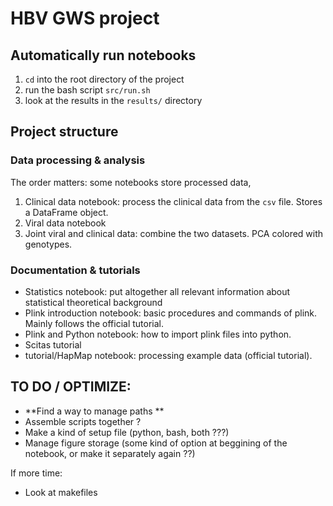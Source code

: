 # HBV GWS project

## Automatically run notebooks

1. `cd` into the root directory of the project
1. run the bash script `src/run.sh`
1. look at the results in the `results/` directory

## Project structure

### Data processing & analysis

The order matters: some notebooks store processed data, 

1. Clinical data notebook: process the clinical data from the `csv` file. Stores a DataFrame object.
1. Viral data notebook
1. Joint viral and clinical data: combine the two datasets. PCA colored with genotypes.

### Documentation & tutorials

* Statistics notebook: put altogether all relevant information about statistical theoretical background
* Plink introduction notebook: basic procedures and commands of plink. Mainly follows the official tutorial.
* Plink and Python notebook: how to import plink files into python.
* Scitas tutorial
* tutorial/HapMap notebook: processing example data (official tutorial).

## TO DO / OPTIMIZE:

* **Find a way to manage paths **
* Assemble scripts together ?
* Make a kind of setup file (python, bash, both ???)
* Manage figure storage (some kind of option at beggining of the notebook, or make it separately again ??)

If more time:
* Look at makefiles
